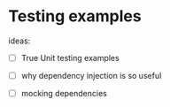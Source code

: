 # Testing examples

ideas:
- [ ] True Unit testing examples
- [ ] why dependency injection is so useful
- [ ] mocking dependencies


